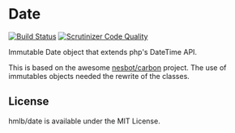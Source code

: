 # Date 

[![Build Status](https://travis-ci.org/hmlb/date.svg?branch=master)](https://travis-ci.org/hmlb/date)
[![Scrutinizer Code Quality](https://scrutinizer-ci.com/g/hmlb/date/badges/quality-score.png?b=master)](https://scrutinizer-ci.com/g/hmlb/date/?branch=master)  

Immutable Date object that extends php's DateTime API.

This is based on the awesome [nesbot/carbon](https://github.com/briannesbitt/Carbon) project. 
The use of immutables objects needed the rewrite of the classes.

## License

hmlb/date is available under the MIT License.
